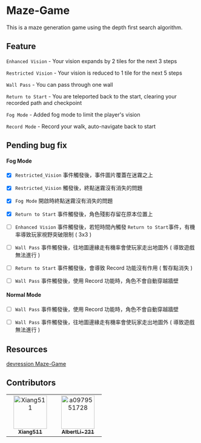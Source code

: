 # Maze-Game

This is a maze generation game using the depth first search algorithm.

## Feature

```Enhanced Vision``` - Your vision expands by 2 tiles for the next 3 steps

```Restricted Vision``` - Your vision is reduced to 1 tile for the next 5 steps

```Wall Pass``` - You can pass through one wall

```Return to Start``` - You are teleported back to the start, clearing your recorded path and checkpoint

```Fog Mode``` - Added fog mode to limit the player's vision

```Record Mode``` - Record your walk, auto-navigate back to start

## Pending bug fix 

#### Fog Mode

- [X] ```Restricted_Vision``` 事件觸發後，事件圖片覆蓋在迷霧之上
      
- [X] ```Restricted_Vision``` 觸發後，終點迷霧沒有消失的問題
      
- [X] ```Fog Mode``` 開啟時終點迷霧沒有消失的問題
      
- [X] ```Return to Start``` 事件觸發後，角色殘影存留在原本位置上
      
- [ ]  ```Enhanced Vision``` 事件觸發後，若短時間內觸發 ```Return to Start```事件，有機率導致玩家視野突破限制 ( 3x3 )

- [ ] ```Wall Pass``` 事件觸發後，往地圖邊緣走有機率會使玩家走出地圖外 ( 導致遊戲無法進行 )

- [ ] ```Return to Start``` 事件觸發後，會導致 Record 功能沒有作用 ( 暫存點消失 )

- [ ] ```Wall Pass``` 事件觸發後，使用 Record 功能時，角色不會自動穿越牆壁

#### Normal Mode 

- [ ] ```Wall Pass``` 事件觸發後，使用 Record 功能時，角色不會自動穿越牆壁
      
- [ ] ```Wall Pass``` 事件觸發後，往地圖邊緣走有機率會使玩家走出地圖外 ( 導致遊戲無法進行 )

## Resources

[devression Maze-Game](https://github.com/devression/Maze-Game)


## Contributors

<table>
  <tr align="left">
  <td align="center">
  <a href="https://github.com/Xiang511" style="display:inline-block;width:110px"><img src="https://avatars.githubusercontent.com/u/120042360?v=4" width="88px;"alt="Xiang511"/><br/><sub><b>Xiang511</b></sub></a><br/>
  </td> 
    
  <td align="center">
    <a href="https://github.com/a0979551728"  style="display:inline-block;width:110px"><img src="https://avatars.githubusercontent.com/u/182858325?v=4" width="88px;" alt="a0979551728"/><br/><sub><b>AlbertLi-221</b></sub></a><br/>
  </td>
    
  </tr>
</table>

